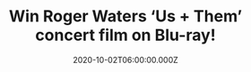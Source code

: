 ---
campaign-uuid: "c-258b034b-e327-48f8-b9a5-f0550294c8b5"
type: "Competition"
category: "Entertainment"
date: "2020-10-02T06:00:00.000Z"
end-date: "2020-11-02T23:59:00.000Z"
disable-form: false
is_promoted: false
has_entry_page: true
title: "Win Roger Waters ‘Us + Them’ concert film on  Blu-ray!"
competition-description: "<p>’Us + Them’ is a footage from the four nights Waters\
  \ and his band played at Amsterdam’s Ziggo Dome in June 2018, as well as footage\
  \ shot on location in the United Kingdom, the film also showcases the tour’s “state-of-the-art\
  \ visual production and breath-taking sound.”</p>\n<p>We have a copy of ‘Us + Them’\
  \ on Blu-ray for you. Click below for a chance to win.</p>\n"
hero-header: "Win Roger Waters ‘Us + Them’ concert film on  Blu-ray!"
terms-confirmation: "N/A"
banner-img: "https://assets.expresslyapp.com/asset-8432bc2f-9acd-4267-9653-c90163f22216.jpg"
logo-left-href: "aaa.nme.com"
logo-left-image: "https://assets.expresslyapp.com/asset-6349876d-52f2-4364-a330-ab509da245a7.jpg"
logo-left-title: "NME AAA"
bg-image-hero: "https://assets.expresslyapp.com/asset-19c6c374-5cba-4da1-8427-5ca6e55f4ad8.jpg"
bg-image-first: "https://assets.expresslyapp.com/asset-ed6c733f-88a7-4e51-aadd-8df2f0b94626.jpg"
section1-content: "<p>Comprised of footage from the four nights Waters and his band\
  \ played at Amsterdam’s Ziggo Dome in June 2018, as well as footage shot on location\
  \ in the United Kingdom, the film also showcases the tour’s “state-of-the-art visual\
  \ production and breath-taking sound.”</p>\n<p>The film features a set list that\
  \ spans Waters’ entire career, including ‘The Dark Side Of The Moon’, ‘The Wall’\
  , and ‘Animals’, in addition to his 2017 solo album ‘Is This The Life We Really\
  \ Want?’.</p>\n<p>Click below and it could be yours.</p>\n"
entry-title: "Win Roger Waters ‘Us + Them’ concert film on  Blu-ray!"
entry-content: "<p>Enter the draw to win Roger Waters ‘Us + Them’ concert film on\
  \  Blu-ray by completing the form below before 23:59 on the 2nd of November  2020.</p>\n"
has-winner: false
prize-description: "Roger Waters ‘Us + Them’ concert film on  Blu-ray!"
special-conditions: "Multiple entries are allowed up to one every day.\r\n\r\nThis\
  \ competition is also available on: https://club.expressly.io/competitions/us-them-blu-ray-giveaway"
country-restrictions:
- "GB"
---
